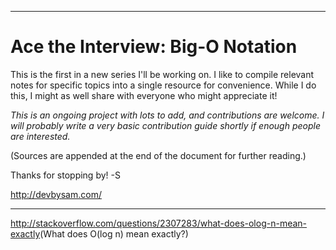 
****************

# Ace the Interview: Big-O Notation

This is the first in a new series I'll be working on.
I like to compile relevant notes for specific topics into a single resource for convenience. While I do this, I might as well share with everyone who might appreciate it!

*This is an ongoing project with lots to add, and contributions are welcome. I will probably write a very basic contribution guide shortly if enough people are interested.*

(Sources are appended at the end of the document for further reading.)

Thanks for stopping by! -S

http://devbysam.com/

****************

<http://stackoverflow.com/questions/2307283/what-does-olog-n-mean-exactly>(What does O(log n) mean exactly?)
